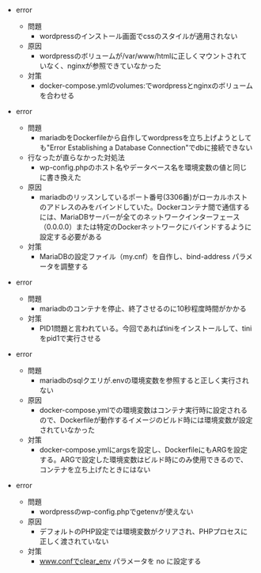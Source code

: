 - error
	- 問題
		- wordpressのインストール画面でcssのスタイルが適用されない
	- 原因
		- wordpressのボリュームが/var/www/htmlに正しくマウントされていなく、nginxが参照できていなかった
	- 対策
		- docker-compose.ymlのvolumes:でwordpressとnginxのボリュームを合わせる

- error
	- 問題
		- mariadbをDockerfileから自作してwordpressを立ち上げようとしても"Error Establishing a Database Connection"でdbに接続できない
	- 行なったが直らなかった対処法
		- wp-config.phpのホスト名やデータベース名を環境変数の値と同じに書き換えた
	- 原因
		- mariadbのリッスンしているポート番号(3306番)がローカルホストのアドレスのみをバインドしていた。Dockerコンテナ間で通信するには、MariaDBサーバーが全てのネットワークインターフェース（0.0.0.0）または特定のDockerネットワークにバインドするように設定する必要がある
	- 対策
		- MariaDBの設定ファイル（my.cnf）を自作し、bind-address パラメータを調整する

- error
	- 問題
		- mariadbのコンテナを停止、終了させるのに10秒程度時間がかかる
	- 対策
		- PID1問題と言われている。今回であればtiniをインストールして、tiniをpid1で実行させる


- error
	- 問題
		- mariadbのsqlクエリが.envの環境変数を参照すると正しく実行されない
	- 原因
		- docker-compose.ymlでの環境変数はコンテナ実行時に設定されるので、Dockerfileが動作するイメージのビルド時には環境変数が設定されていなかった
	- 対策
		- docker-compose.ymlにargsを設定し、DockerfileにもARGを設定する。ARGで設定した環境変数はビルド時にのみ使用できるので、コンテナを立ち上げたときにはない

- error
	- 問題
		- wordpressのwp-config.phpでgetenvが使えない
	- 原因
		- デフォルトのPHP設定では環境変数がクリアされ、PHPプロセスに正しく渡されていない
	- 対策
		- www.confでclear_env パラメータを no に設定する